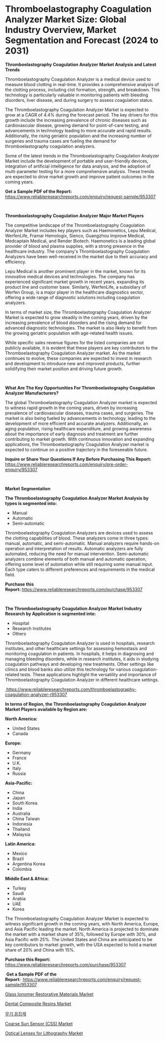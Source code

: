 <p><h1>Thromboelastography Coagulation Analyzer Market Size: Global Industry Overview, Market Segmentation and Forecast (2024 to 2031)</h1></p><p><strong>Thromboelastography Coagulation Analyzer Market Analysis and Latest Trends</strong></p>
<p><p>Thromboelastography Coagulation Analyzer is a medical device used to measure blood clotting in real-time. It provides a comprehensive analysis of the clotting process, including clot formation, strength, and breakdown. This technology is particularly valuable in monitoring patients with bleeding disorders, liver disease, and during surgery to assess coagulation status.</p><p>The Thromboelastography Coagulation Analyzer Market is expected to grow at a CAGR of 4.4% during the forecast period. The key drivers for this growth include the increasing prevalence of chronic diseases such as cardiovascular disease, growing demand for point-of-care testing, and advancements in technology leading to more accurate and rapid results. Additionally, the rising geriatric population and the increasing number of surgeries and trauma cases are fueling the demand for thromboelastography coagulation analyzers.</p><p>Some of the latest trends in the Thromboelastography Coagulation Analyzer Market include the development of portable and user-friendly devices, integration of artificial intelligence for data analysis, and the adoption of multi-parameter testing for a more comprehensive analysis. These trends are expected to drive market growth and improve patient outcomes in the coming years.</p></p>
<p><strong>Get a Sample PDF of the Report:&nbsp;</strong> <a href="https://www.reliableresearchreports.com/enquiry/request-sample/953307">https://www.reliableresearchreports.com/enquiry/request-sample/953307</a></p>
<p>&nbsp;</p>
<p><strong>Thromboelastography Coagulation Analyzer Major Market Players</strong></p>
<p><p>The competitive landscape of the Thromboelastography Coagulation Analyzer Market includes key players such as Haemonetics, Lepu Medical, WerfenLife, Framar Hemologix, Sienco, Guangzhou Improve Medical, Medcaptain Medical, and Render Biotech. Haemonetics is a leading global provider of blood and plasma supplies, with a strong presence in the healthcare industry. The company's Thromboelastography Coagulation Analyzers have been well-received in the market due to their accuracy and efficiency.</p><p>Lepu Medical is another prominent player in the market, known for its innovative medical devices and technologies. The company has experienced significant market growth in recent years, expanding its product line and customer base. Similarly, WerfenLife, a subsidiary of Werfen Group, is a major player in the healthcare diagnostics sector, offering a wide range of diagnostic solutions including coagulation analyzers.</p><p>In terms of market size, the Thromboelastography Coagulation Analyzer Market is expected to grow steadily in the coming years, driven by the increasing prevalence of blood disorders and the rising demand for advanced diagnostic technologies. The market is also likely to benefit from the growing geriatric population with age-related health issues.</p><p>While specific sales revenue figures for the listed companies are not publicly available, it is evident that these players are key contributors to the Thromboelastography Coagulation Analyzer market. As the market continues to evolve, these companies are expected to invest in research and development to introduce new and improved products, further solidifying their market position and driving future growth.</p></p>
<p>&nbsp;</p>
<p><strong>What Are The Key Opportunities For Thromboelastography Coagulation Analyzer Manufacturers?</strong></p>
<p><p>The global Thromboelastography Coagulation Analyzer market is expected to witness rapid growth in the coming years, driven by increasing prevalence of cardiovascular diseases, trauma cases, and surgeries. The market is also being fueled by advancements in technology, leading to the development of more efficient and accurate analyzers. Additionally, an aging population, rising healthcare expenditure, and growing awareness about the importance of early diagnosis and treatment are further contributing to market growth. With continuous innovation and expanding applications, the Thromboelastography Coagulation Analyzer market is expected to continue on a positive trajectory in the foreseeable future.</p></p>
<p><strong>Inquire or Share Your Questions If Any Before Purchasing This Report:</strong> <a href="https://www.reliableresearchreports.com/enquiry/pre-order-enquiry/953307">https://www.reliableresearchreports.com/enquiry/pre-order-enquiry/953307</a></p>
<p>&nbsp;</p>
<p><strong>Market Segmentation</strong></p>
<p><strong>The Thromboelastography Coagulation Analyzer Market Analysis by types is segmented into:</strong></p>
<p><ul><li>Manual</li><li>Automatic</li><li>Semi-automatic</li></ul></p>
<p><p>Thromboelastography Coagulation Analyzers are devices used to assess the clotting capabilities of blood. These analyzers come in three types: manual, automatic, and semi-automatic. Manual analyzers require hands-on operation and interpretation of results. Automatic analyzers are fully automated, reducing the need for manual intervention. Semi-automatic analyzers combine elements of both manual and automatic operation, offering some level of automation while still requiring some manual input. Each type caters to different preferences and requirements in the medical field.</p></p>
<p><strong>Purchase this Report:&nbsp;</strong><a href="https://www.reliableresearchreports.com/purchase/953307">https://www.reliableresearchreports.com/purchase/953307</a></p>
<p>&nbsp;</p>
<p><strong>The Thromboelastography Coagulation Analyzer Market Industry Research by Application is segmented into:</strong></p>
<p><ul><li>Hospital</li><li>Research Institutes</li><li>Others</li></ul></p>
<p><p>Thromboelastography Coagulation Analyzer is used in hospitals, research institutes, and other healthcare settings for assessing hemostasis and monitoring coagulation in patients. In hospitals, it helps in diagnosing and managing bleeding disorders, while in research institutes, it aids in studying coagulation pathways and developing new treatments. Other settings like clinics and blood banks also utilize this technology for various coagulation-related tests. These applications highlight the versatility and importance of Thromboelastography Coagulation Analyzer in different healthcare settings.</p></p>
<p><a href="https://www.reliableresearchreports.com/thromboelastography-coagulation-analyzer-r953307">&nbsp;https://www.reliableresearchreports.com/thromboelastography-coagulation-analyzer-r953307</a></p>
<p><strong>In terms of Region, the Thromboelastography Coagulation Analyzer Market Players available by Region are:</strong></p>
<p>
    <p> <strong> North America: </strong>
        <ul>
            <li>United States</li>
            <li>Canada</li>
        </ul>
        </p> 
    <p> <strong> Europe: </strong>
        <ul>
            <li>Germany</li>
            <li>France</li>
            <li>U.K.</li>
            <li>Italy</li>
            <li>Russia</li>
        </ul>
        </p> 
    <p> <strong> Asia-Pacific: </strong>
        <ul>
            <li>China</li>
            <li>Japan</li>
            <li>South Korea</li>
            <li>India</li>
            <li>Australia</li>
            <li>China Taiwan</li>
            <li>Indonesia</li>
            <li>Thailand</li>
            <li>Malaysia</li>
        </ul>
        </p> 
    <p> <strong> Latin America: </strong>
        <ul>
            <li>Mexico</li>
            <li>Brazil</li>
            <li>Argentina Korea</li>
            <li>Colombia</li>
        </ul>
        </p> 
    <p> <strong> Middle East & Africa: </strong>
        <ul>
            <li>Turkey</li>
            <li>Saudi</li>
            <li>Arabia</li>
            <li>UAE</li>
            <li>Korea</li>
        </ul>
    </p>
    </p>
<p><p>The Thromboelastography Coagulation Analyzer Market is expected to witness significant growth in the coming years, with North America, Europe, and Asia Pacific leading the market. North America is projected to dominate the market with a market share of 35%, followed by Europe with 30%, and Asia Pacific with 25%. The United States and China are anticipated to be key contributors to market growth, with the USA expected to hold a market share of 20% and China with 15%.</p></p>
<p><strong>Purchase this Report: </strong><a href="https://www.reliableresearchreports.com/purchase/953307">https://www.reliableresearchreports.com/purchase/953307</a></p>
<p>&nbsp;<strong>Get a Sample PDF of the Report:&nbsp;&nbsp;</strong><a href="https://www.reliableresearchreports.com/enquiry/request-sample/953307">https://www.reliableresearchreports.com/enquiry/request-sample/953307</a></p>
<p><strong></strong></p>
<p><p><a href="https://github.com/dx0328/Market-Research-Report-List-4/blob/main/glass-ionomer-restorative-materials-market.md">Glass Ionomer Restorative Materials Market</a></p><p><a href="https://github.com/Glendatilghmankmgz0rbhwpy/Market-Research-Report-List-3/blob/main/dental-composite-resins-market.md">Dental Composite Resins Market</a></p><p><a href="https://github.com/LoganRew1964/Market-Research-Report-List-2/blob/main/554477275737.md">무기 응집제</a></p><p><a href="https://medium.com/@adrainratke1972/future-trends-in-global-coarse-sun-sensor-css-market-market-insights-and-analysis-from-2024-to-46f196f74b09">Coarse Sun Sensor (CSS) Market</a></p><p><a href="https://medium.com/@minervawunsch/global-optical-lenses-for-lithography-market-by-product-type-by-application-by-region-and-ffef5f0a3867">Optical Lenses for Lithography Market</a></p></p>